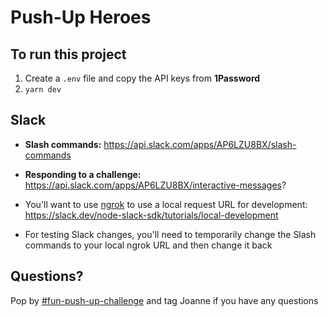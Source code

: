 # Push-Up Heroes

## To run this project

1. Create a `.env` file and copy the API keys from **1Password**
2. `yarn dev`

## Slack
- **Slash commands:** https://api.slack.com/apps/AP6LZU8BX/slash-commands
- **Responding to a challenge:** https://api.slack.com/apps/AP6LZU8BX/interactive-messages?

- You'll want to use [ngrok](https://ngrok.com) to use a local request URL for development: https://slack.dev/node-slack-sdk/tutorials/local-development
- For testing Slack changes, you'll need to temporarily change the Slash commands to your local ngrok URL and then change it back

## Questions?
Pop by [#fun-push-up-challenge](https://app.slack.com/client/T024VA8T9/CNTT52KV0) and tag Joanne if you have any questions
